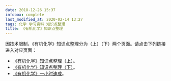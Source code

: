 ```yaml
---
date: 2018-12-26 15:37
infobox: complete
last_modified_at: 2020-02-14 13:27
tags: 化学 学习资料 知识点整理
title: 《有机化学》知识点整理
---
```

因技术限制，《有机化学》知识点整理分为（上）（下）两个页面。请点击下列链接进入对应页面：

* [《有机化学》知识点整理（上）](/posts/Organic-Chemistry-Notes-A.html)。
* [《有机化学》知识点整理（下）](/posts/Organic-Chemistry-Notes-B.html)。
* [《有机化学》一小时速成](/posts/Organic-Chemistry-1-Hour-Review.html)。